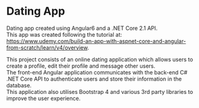 # Dating App

Dating app created using Angular6 and a .NET Core 2.1 API. <br>
This app was created following the tutorial at: https://www.udemy.com/build-an-app-with-aspnet-core-and-angular-from-scratch/learn/v4/overview.

This project consists of an online dating application which allows users to create a profile, edit their profile and message other users. <br>
The front-end Angular application communicates with the back-end C# .NET Core API to authenticate users and store their information in the database. <br>
This application also utilises Bootstrap 4 and various 3rd party libraries to improve the user experience.